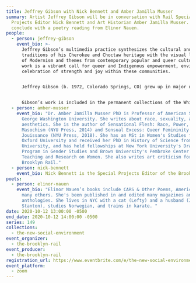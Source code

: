 ```yaml
---
title: Jeffrey Gibson with Nick Bennett and Amber Jamilla Musser
summary: Artist Jeffrey Gibson will be in conversation with Rail Special
  Projects Editor Nick Bennett and Art Historian Amber Jamilla Musser. We'll
  conclude with a poetry reading from Elinor Nauen.
people:
  - person: jeffrey-gibson
    event_bio: >-
      Jeffrey Gibson’s multimedia practice synthesizes the cultural and artistic
      traditions of his Cherokee and Choctaw heritage with the visual languages
      of Modernism and themes from contemporary popular and queer culture. His
      work is a vibrant call for queer and Indigenous empowerment, envisioning a
      celebration of strength and joy within these communities.


      Jeffrey Gibson (b. 1972, Colorado Springs, CO) grew up in major urban centers in the United States, Germany, Korea, and England. He received a Bachelor of Fine Arts in painting from the School of the Art Institute of Chicago in 1995 and Master of Arts in painting at the Royal College of Art, London, in 1998. He is a citizen of the Mississippi Band of Choctaw Indians and is half Cherokee. He is currently an artist-in-residence at Bard College and lives and works near Hudson, New York.


      Gibson’s work is included in the permanent collections of the Whitney Museum of American Art in New York; Denver Art Museum; Museum of Fine Arts, Boston; Smithsonian Institution's National Museum of the American Indian in Washington D.C.; National Gallery of Canada in Ottawa; Crystal Bridges Museum of American Art in Bentonville, AR; among many others. Gibson is a recipient of numerous awards, notably a MacArthur Foundation Fellowship (2019); Joan Mitchell Foundation, Painters and Sculptors Award (2015); and Creative Capital Foundation Grant (2005).
  - person: amber-musser
    event_bio: "Dr. Amber Jamilla Musser PhD is Professor of American Studies at
      George Washington University. She writes about race, sexuality, and
      aesthetics. She is the author of Sensational Flesh: Race, Power, and
      Masochism (NYU Press, 2014) and Sensual Excess: Queer Femininity and Brown
      Jouissance (NYU Press, 2018). She has an MSt in Women's Studies from
      Oxford University and received her PhD in History of Science from Harvard
      University, and has held fellowships at New York University's Draper
      Program in Gender Studies and Brown University's Pembroke Center for
      Teaching and Research on Women. She also writes art criticism for the
      Brooklyn Rail."
  - person: nick-bennett
    event_bio: Nick Bennett is the Special Projects Editor of the Brooklyn Rail.
poets:
  - person: elinor-nauen
    event_bio: "Elinor Nauen’s books include CARS & Other Poems, American Guys, and
      many others. She's been published in and edited many magazines and
      anthologies. She lives in NYC with a cat (Lefty) and a husband (Johnny
      Stanton), studies Norwegian, and trains in karate. "
date: 2020-10-12 13:00:00 -0500
end_date: 2020-10-12 14:00:00 -0500
series: 149
collections:
  - the-new-social-environment
event_organizer:
  - the-brooklyn-rail
event_producer:
  - the-brooklyn-rail
registration_url: https://www.eventbrite.com/e/the-new-social-environment-149-jeffrey-gibson-tickets-124332462743
event_platform:
  - zoom
---
```

